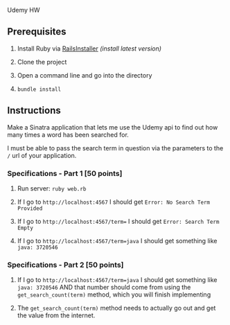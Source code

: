 Udemy HW



## Prerequisites

1. Install Ruby via [RailsInstaller](http://railsinstaller.org/en) *(install latest version)*

2. Clone the project

3. Open a command line and go into the directory

4. `bundle install`


## Instructions

Make a Sinatra application that lets me use the Udemy api to find out how many times a word has been searched for.

I must be able to pass the search term in question via the parameters to the `/` url of your application.

### Specifications - Part 1 [50 points]

1. Run server: `ruby web.rb`

2. If I go to `http://localhost:4567` I should get `Error: No Search Term Provided`

3. If I go to `http://localhost:4567/term=` I should get `Error: Search Term Empty`

4. If I go to `http://localhost:4567/term=java` I should get something like `java: 3720546`



### Specifications - Part 2 [50 points]

1. If I go to `http://localhost:4567/term=java` I should get something like `java: 3720546` AND that number should come from using the `get_search_count(term)` method, which you will finish implementing

2. The `get_search_count(term)` method needs to actually go out and get the value from the internet.

   ​

